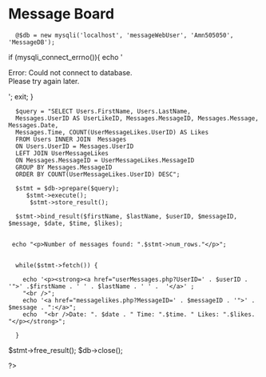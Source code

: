  <!DOCTYPE html>
<html>
<head>
  <title>Message Board</title>
</head>
<body>
  <h1>Message Board</h1>
  <?php
   
      
      @$db = new mysqli('localhost', 'messageWebUser', 'Amn505050', 'MessageDB');
  
 if (mysqli_connect_errno()){
    echo '<p>Error: Could not connect to database. </br> 
   Please try again later. <p>';
    exit;
  }
     
      $query = "SELECT Users.FirstName, Users.LastName,
      Messages.UserID AS UserLikeID, Messages.MessageID, Messages.Message, Messages.Date, 
      Messages.Time, COUNT(UserMessageLikes.UserID) AS Likes
      FROM Users INNER JOIN  Messages 
      ON Users.UserID = Messages.UserID  
      LEFT JOIN UserMessageLikes 
      ON Messages.MessageID = UserMessageLikes.MessageID
      GROUP BY Messages.MessageID
      ORDER BY COUNT(UserMessageLikes.UserID) DESC";  
      
      $stmt = $db->prepare($query);  
         $stmt->execute(); 
          $stmt->store_result();
      
      $stmt->bind_result($firstName, $lastName, $userID, $messageID, $message, $date, $time, $likes);

      
     echo "<p>Number of messages found: ".$stmt->num_rows."</p>"; 

     
      while($stmt->fetch()) {
        
        echo '<p><strong><a href="userMessages.php?UserID=' . $userID . '">' .$firstName . ' ' . $lastName . ' ' .  '</a>' ;
        "<br />";     
        echo '<a href="messagelikes.php?MessageID=' . $messageID . '">' . $message . ":</a>";
        echo  "<br />Date: ". $date . " Time: ".$time. " Likes: ".$likes. "</p></strong>";
      
      }
  
  $stmt->free_result();
  $db->close();
     
  ?>
</body>
</html>

